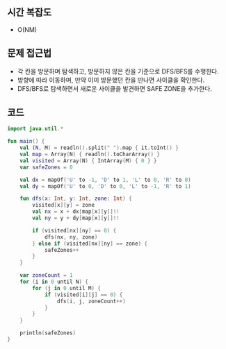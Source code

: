 ## 시간 복잡도
 - O(NM)

## 문제 접근법
- 각 칸을 방문하며 탐색하고, 방문하지 않은 칸을 기준으로 DFS/BFS를 수행한다.
- 방향에 따라 이동하며, 만약 이미 방문했던 칸을 만나면 사이클을 확인한다.
- DFS/BFS로 탐색하면서 새로운 사이클을 발견하면 SAFE ZONE을 추가한다.

## 코드

```kotlin
import java.util.*

fun main() {
    val (N, M) = readln().split(" ").map { it.toInt() }
    val map = Array(N) { readln().toCharArray() }
    val visited = Array(N) { IntArray(M) { 0 } }
    var safeZones = 0

    val dx = mapOf('U' to -1, 'D' to 1, 'L' to 0, 'R' to 0)
    val dy = mapOf('U' to 0, 'D' to 0, 'L' to -1, 'R' to 1)

    fun dfs(x: Int, y: Int, zone: Int) {
        visited[x][y] = zone
        val nx = x + dx[map[x][y]]!!
        val ny = y + dy[map[x][y]]!!

        if (visited[nx][ny] == 0) {
            dfs(nx, ny, zone)
        } else if (visited[nx][ny] == zone) {
            safeZones++
        }
    }

    var zoneCount = 1
    for (i in 0 until N) {
        for (j in 0 until M) {
            if (visited[i][j] == 0) {
                dfs(i, j, zoneCount++)
            }
        }
    }

    println(safeZones)
}

```